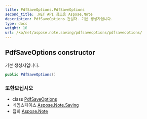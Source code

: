 ```yaml
---
title: PdfSaveOptions.PdfSaveOptions
second_title: .NET API 참조용 Aspose.Note
description: PdfSaveOptions 건설자. 기본 생성자입니다.
type: docs
weight: 10
url: /ko/net/aspose.note.saving/pdfsaveoptions/pdfsaveoptions/
---
```

## PdfSaveOptions constructor

기본 생성자입니다.

```csharp
public PdfSaveOptions()
```

### 또한보십시오

* class [PdfSaveOptions](../)
* 네임스페이스 [Aspose.Note.Saving](../../pdfsaveoptions/)
* 집회 [Aspose.Note](../../../)


